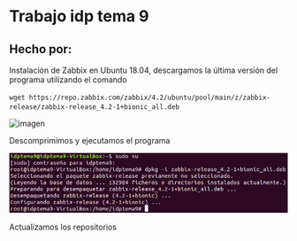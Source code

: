 
# Trabajo idp tema 9 
## Hecho por: 

Instalación de Zabbix en Ubuntu 18.04, descargamos la última versión del programa utilizando el comando 

`wget https://repo.zabbix.com/zabbix/4.2/ubuntu/pool/main/z/zabbix-release/zabbix-release_4.2-1+bionic_all.deb`

![imagen](imagenes/image002.png)

Descomprimimos y ejecutamos el programa

![imagen2](imagenes/image003.png)

Actualizamos los repositorios 

